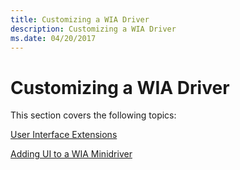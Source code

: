 ```yaml
---
title: Customizing a WIA Driver
description: Customizing a WIA Driver
ms.date: 04/20/2017
---
```


# Customizing a WIA Driver





This section covers the following topics:

[User Interface Extensions](user-interface-extensions.md)

[Adding UI to a WIA Minidriver](adding-ui-to-a-wia-minidriver.md)

 

 




